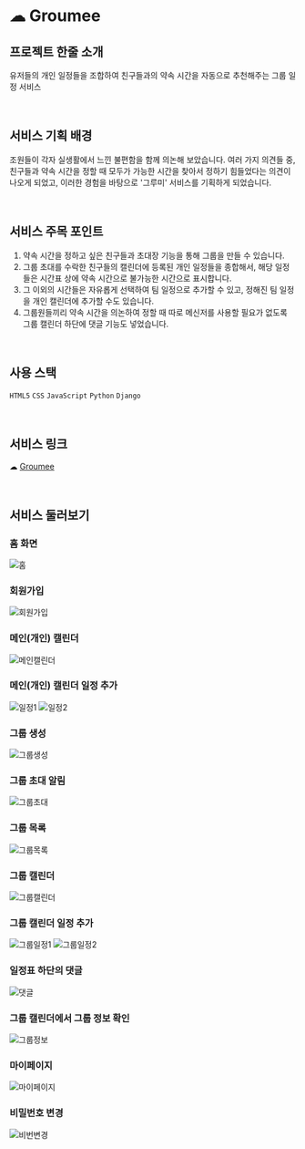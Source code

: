 # ☁ Groumee
## 프로젝트 한줄 소개
유저들의 개인 일정들을 조합하여 친구들과의 약속 시간을 자동으로 추천해주는 그룹 일정 서비스

<br />

## 서비스 기획 배경
조원들이 각자 실생활에서 느낀 불편함을 함께 의논해 보았습니다. 
여러 가지 의견들 중, 친구들과 약속 시간을 정할 때 모두가 가능한 시간을 찾아서 정하기 힘들었다는 의견이 나오게 되었고, 이러한 경험을 바탕으로 '그루미' 서비스를 기획하게 되었습니다.

<br />

## 서비스 주목 포인트
  1. 약속 시간을 정하고 싶은 친구들과 초대장 기능을 통해 그룹을 만들 수 있습니다.
  2. 그룹 초대를 수락한 친구들의 캘린더에 등록된 개인 일정들을 종합해서, 해당 일정들은 시간표 상에 약속 시간으로 불가능한 시간으로 표시합니다. 
  3. 그 이외의 시간들은 자유롭게 선택하여 팀 일정으로 추가할 수 있고, 정해진 팀 일정을 개인 캘린더에 추가할 수도 있습니다. 
  4. 그룹원들끼리 약속 시간을 의논하여 정할 때 따로 메신저를 사용할 필요가 없도록 그룹 캘린더 하단에 댓글 기능도 넣었습니다.

<br />

## 사용 스택
`HTML5` `CSS` `JavaScript` `Python` `Django`

<br />

## 서비스 링크
☁ [Groumee](https://dkugroumee.herokuapp.com/)

<br />

## 서비스 둘러보기
### 홈 화면
![홈](https://img1.daumcdn.net/thumb/R1280x0/?scode=mtistory2&fname=https%3A%2F%2Fblog.kakaocdn.net%2Fdn%2Fb2W3lU%2Fbtru7sNtJI4%2FHKeqQsJQLnOK4PotJqEONk%2Fimg.png)
### 회원가입
![회원가입](https://img1.daumcdn.net/thumb/R1280x0/?scode=mtistory2&fname=https%3A%2F%2Fblog.kakaocdn.net%2Fdn%2FM9UKD%2FbtrvaIV4HWn%2FKiWk9fKk1nDIiL8e34I3WK%2Fimg.png)
### 메인(개인) 캘린더
![메인캘린더](https://img1.daumcdn.net/thumb/R1280x0/?scode=mtistory2&fname=https%3A%2F%2Fblog.kakaocdn.net%2Fdn%2FRb723%2Fbtru8viS7jD%2FdqkHXKMKIqCu17O1h6QwV0%2Fimg.png)
### 메인(개인) 캘린더 일정 추가
![일정1](https://img1.daumcdn.net/thumb/R1280x0/?scode=mtistory2&fname=https%3A%2F%2Fblog.kakaocdn.net%2Fdn%2FlWygL%2Fbtru3t7GNnN%2FonBZ99qPNueORMYePBzKqK%2Fimg.png)
![일정2](https://img1.daumcdn.net/thumb/R1280x0/?scode=mtistory2&fname=https%3A%2F%2Fblog.kakaocdn.net%2Fdn%2Fcs4Q1s%2Fbtru4jwYvz9%2FGYFqzwWNGstgi6iJVKjbGk%2Fimg.png)
### 그룹 생성
![그룹생성](https://img1.daumcdn.net/thumb/R1280x0/?scode=mtistory2&fname=https%3A%2F%2Fblog.kakaocdn.net%2Fdn%2FkWcSO%2FbtrxWKSzjHQ%2F4nx0emkLlkNpwWpKnaTDk1%2Fimg.png)
### 그룹 초대 알림
![그룹초대](https://img1.daumcdn.net/thumb/R1280x0/?scode=mtistory2&fname=https%3A%2F%2Fblog.kakaocdn.net%2Fdn%2FAUMje%2Fbtrvbhw9tPO%2FdnhKeCLwt68pdOYIZrIOqK%2Fimg.png)
### 그룹 목록
![그룹목록](https://img1.daumcdn.net/thumb/R1280x0/?scode=mtistory2&fname=https%3A%2F%2Fblog.kakaocdn.net%2Fdn%2FbbVrne%2Fbtru8vb5qXO%2FMQQs3XHZRetKLa3rSksUaK%2Fimg.png)
### 그룹 캘린더
![그룹캘린더](https://img1.daumcdn.net/thumb/R1280x0/?scode=mtistory2&fname=https%3A%2F%2Fblog.kakaocdn.net%2Fdn%2FKfJUM%2Fbtrvbhqorlq%2FsasONCkxsoELMJDj14dpD1%2Fimg.png)
### 그룹 캘린더 일정 추가
![그룹일정1](https://img1.daumcdn.net/thumb/R1280x0/?scode=mtistory2&fname=https%3A%2F%2Fblog.kakaocdn.net%2Fdn%2FbCcf1e%2Fbtru9P2bSV0%2FTFRJkrb65THtXZX1Ur04T0%2Fimg.png)
![그룹일정2](https://img1.daumcdn.net/thumb/R1280x0/?scode=mtistory2&fname=https%3A%2F%2Fblog.kakaocdn.net%2Fdn%2FcUhHrv%2Fbtru5ruJvpy%2FpHUtTLfYk6y5S6zPtitZrK%2Fimg.png)
### 일정표 하단의 댓글
![댓글](https://img1.daumcdn.net/thumb/R1280x0/?scode=mtistory2&fname=https%3A%2F%2Fblog.kakaocdn.net%2Fdn%2FcKP9QL%2Fbtru9PHTv5D%2FV4PF4VNmhfAv8u2CXjjAGK%2Fimg.png)
### 그룹 캘린더에서 그룹 정보 확인
![그룹정보](https://img1.daumcdn.net/thumb/R1280x0/?scode=mtistory2&fname=https%3A%2F%2Fblog.kakaocdn.net%2Fdn%2FbRGfcQ%2FbtrvaI2Obuu%2FKTPmQYAsZjZu04rzHkxE4K%2Fimg.png)
### 마이페이지
![마이페이지](https://img1.daumcdn.net/thumb/R1280x0/?scode=mtistory2&fname=https%3A%2F%2Fblog.kakaocdn.net%2Fdn%2FuIfY0%2FbtrvaIhsOqK%2Fvo0iVKKl77pjLr6KkMI8Lk%2Fimg.png)
### 비밀번호 변경
![비번변경](https://img1.daumcdn.net/thumb/R1280x0/?scode=mtistory2&fname=https%3A%2F%2Fblog.kakaocdn.net%2Fdn%2FIHAOP%2Fbtru9PA6ZSD%2FbJsvITNFLzDmDCDmaJpnG1%2Fimg.png)
